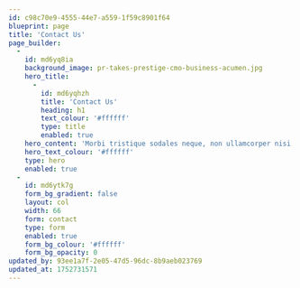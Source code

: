 ```yaml
---
id: c98c70e9-4555-44e7-a559-1f59c8901f64
blueprint: page
title: 'Contact Us'
page_builder:
  -
    id: md6yq8ia
    background_image: pr-takes-prestige-cmo-business-acumen.jpg
    hero_title:
      -
        id: md6yqhzh
        title: 'Contact Us'
        heading: h1
        text_colour: '#ffffff'
        type: title
        enabled: true
    hero_content: 'Morbi tristique sodales neque, non ullamcorper nisi tincidunt vitae. Nam dictum, ligula a consequat tincidunt, tortor nulla dictum ex, eget mollis dui felis vitae felis. Phasellus lorem velit, gravida ut nibh nec, tincidunt euismod purus.'
    hero_text_colour: '#ffffff'
    type: hero
    enabled: true
  -
    id: md6ytk7g
    form_bg_gradient: false
    layout: col
    width: 66
    form: contact
    type: form
    enabled: true
    form_bg_colour: '#ffffff'
    form_bg_opacity: 0
updated_by: 93ee1a7f-2e05-47d5-96dc-8b9aeb023769
updated_at: 1752731571
---
```

